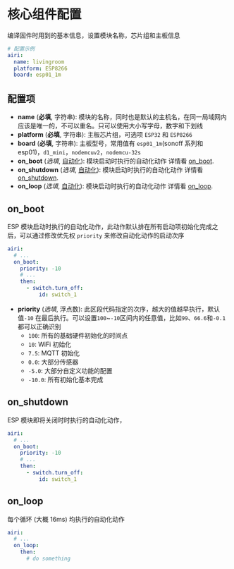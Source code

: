 # 核心组件配置

编译固件时用到的基本信息，设置模块名称，芯片组和主板信息


```yaml
# 配置示例
airi:
  name: livingroom
  platform: ESP8266
  board: esp01_1m
```

## 配置项

- **name** (**必填**, 字符串): 模块的名称，同时也是默认的主机名，在同一局域网内应该是唯一的，不可以重名。只可以使用大小写字母，数字和下划线
- **platform** (**必填**, 字符串): 主板芯片组，可选项 `ESP32` 和 `ESP8266`
- **board** (**必填**, 字符串): 主板型号，常用值有 `esp01_1m`(sonoff  系列和 esp01)，`d1_mini`，`nodemcuv2`，`nodemcu-32s`
- **on_boot** (*选填*, [自动化](mqtt/guides/automations)): 模块启动时执行的自动化动作 详情看 [on_boot](#on_boot).
- **on_shutdown** (*选填*, [自动化](mqtt/guides/automations)): 模块启动时执行的自动化动作 详情看 [on_shutdown](#on_shutdown).
- **on_loop** (*选填*, [自动化](mqtt/guides/automations)): 模块启动时执行的自动化动作 详情看 [on_loop](#on_loop).



## on_boot

ESP 模块启动时执行的自动化动作，此动作默认排在所有启动项初始化完成之后，可以通过修改优先权 `priority` 来修改自动化动作的启动次序

```yaml
airi:
  # ...
  on_boot:
    priority: -10
    # ...
    then:
      - switch.turn_off:
          id: switch_1
```

- **priority** (*选填*, 浮点数): 此区段代码指定的次序，越大的值越早执行，默认值`-10` 在最后执行。可以设置`100`~`-10`区间内的任意值，比如`99`、`66.6`和`-0.1` 都可以正确识别
  - `100`: 所有的基础硬件初始化的时间点
  - `10`: WiFi 初始化
  - `7.5`:  MQTT 初始化
  - `0.0`: 大部分传感器
  - `-5.0`: 大部分自定义功能的配置
  - `-10.0`: 所有初始化基本完成
<!-- ，比如设置开关的初始状态就要放在此处 -->
## on_shutdown

ESP 模块即将关闭时时执行的自动化动作，



```yaml
airi:
  # ...
  on_boot:
    priority: -10
    # ...
    then:
      - switch.turn_off:
          id: switch_1
```


## on_loop

每个循环 (大概 16ms) 均执行的自动化动作


```yaml
airi:
  # ...
  on_loop:
    then:
      # do something
```
































